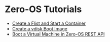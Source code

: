 # Zero-OS Tutorials

* [Create a Flist and Start a Container](Create_a_Flist_and_Start_a_Container.md)
* [Create a vdisk Boot Image](Create_a_vdisk_Boot_Image.md)
* [Boot a Virtual Machine in Zero-OS REST API](Boot_VM_in_Zero-OS_Resource_Pool.md)
